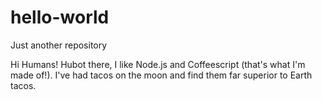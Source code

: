 # hello-world
Just another repository

Hi Humans!
Hubot there, I like Node.js and Coffeescript (that's what I'm made of!).
I've had tacos on the moon and find them far superior to Earth tacos.
